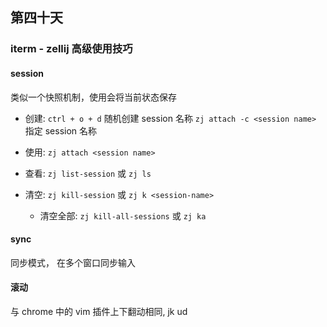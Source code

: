 ## 第四十天

### iterm - zellij 高级使用技巧

#### session

类似一个快照机制，使用会将当前状态保存

- 创建: `ctrl + o + d` 随机创建 session 名称 `zj attach -c <session name>` 指定 session 名称

- 使用: `zj attach <session name>`

- 查看: `zj list-session` 或 `zj ls`

- 清空: `zj kill-session` 或 `zj k <session-name>`
  - 清空全部: `zj kill-all-sessions` 或 `zj ka`

#### sync

同步模式， 在多个窗口同步输入

#### 滚动

与 chrome 中的 vim 插件上下翻动相同, jk ud
